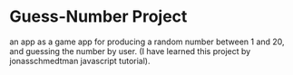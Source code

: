 # Guess-Number Project

an app as a game app for producing a random number between 1 and 20, and guessing the number by user. (I have learned this project by jonasschmedtman javascript tutorial).
